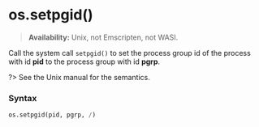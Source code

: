 # os.setpgid()

> **Availability:** Unix, not Emscripten, not WASI.

Call the system call `setpgid()` to set the process group id of the process with id **pid** to the process group with id **pgrp**.

?> See the Unix manual for the semantics.

### Syntax

```python
os.setpgid(pid, pgrp, /)
```